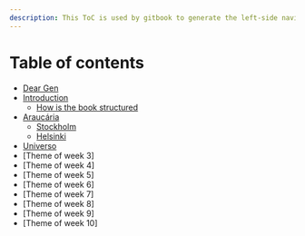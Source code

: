 ```yaml
---
description: This ToC is used by gitbook to generate the left-side navigation. Identation here will create sub-topics on the navigation.
---
```

# Table of contents

* [Dear Gen](README.md)
* [Introduction](introduction.md)
  * [How is the book structured](book.md)
* [Araucária](/01-araurcaria/)
  * [Stockholm](stockholm.md)
  * [Helsinki](helsinki.md)
* [Universo](/02-universo/)
* [Theme of week 3]
* [Theme of week 4]
* [Theme of week 5]
* [Theme of week 6]
* [Theme of week 7]
* [Theme of week 8]
* [Theme of week 9]
* [Theme of week 10]

